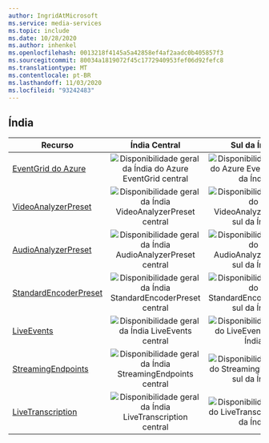 ```yaml
---
author: IngridAtMicrosoft
ms.service: media-services
ms.topic: include
ms.date: 10/28/2020
ms.author: inhenkel
ms.openlocfilehash: 0013218f4145a5a42858ef4af2aadc0b405857f3
ms.sourcegitcommit: 80034a1819072f45c1772940953fef06d92fefc8
ms.translationtype: MT
ms.contentlocale: pt-BR
ms.lasthandoff: 11/03/2020
ms.locfileid: "93242483"
---
```

<!--Feature availability in region-->
## <a name="india"></a>Índia

| Recurso | Índia Central | Sul da Índia | Oeste da Índia |
| --- | :---: | :---: | :---: |
| [EventGrid do Azure](../reacting-to-media-services-events.md) |![Disponibilidade geral da Índia do Azure EventGrid central](../media/azure-clouds-regions/ga.svg)  |![Disponibilidade geral do Azure EventGrid sul da Índia](../media/azure-clouds-regions/ga.svg) |![Disponibilidade geral da Índia do Azure EventGrid ocidental](../media/azure-clouds-regions/ga.svg)  |
| [VideoAnalyzerPreset](../analyzing-video-audio-files-concept.md) |![Disponibilidade geral da Índia VideoAnalyzerPreset central](../media/azure-clouds-regions/ga.svg)  | ![Disponibilidade geral do VideoAnalyzerPreset sul da Índia](../media/azure-clouds-regions/ga.svg) |![Disponibilidade geral da Índia VideoAnalyzerPreset ocidental](../media/azure-clouds-regions/ga.svg)  |
| [AudioAnalyzerPreset](../analyzing-video-audio-files-concept.md) |![Disponibilidade geral da Índia AudioAnalyzerPreset central](../media/azure-clouds-regions/ga.svg)  | ![Disponibilidade geral do AudioAnalyzerPreset sul da Índia](../media/azure-clouds-regions/ga.svg) |![Disponibilidade geral da Índia AudioAnalyzerPreset ocidental](../media/azure-clouds-regions/ga.svg)  |
| [StandardEncoderPreset](../encoding-concept.md) |![Disponibilidade geral da Índia StandardEncoderPreset central](../media/azure-clouds-regions/ga.svg)  | ![Disponibilidade geral do StandardEncoderPreset sul da Índia](../media/azure-clouds-regions/ga.svg) | ![Disponibilidade geral da Índia StandardEncoderPreset ocidental](../media/azure-clouds-regions/ga.svg)  |
| [LiveEvents](../live-streaming-overview.md) |![Disponibilidade geral da Índia LiveEvents central](../media/azure-clouds-regions/ga.svg)  | ![Disponibilidade geral do LiveEvents sul da Índia](../media/azure-clouds-regions/ga.svg) | ![Disponibilidade geral da Índia LiveEvents ocidental](../media/azure-clouds-regions/ga.svg) |
| [StreamingEndpoints](../streaming-endpoint-concept.md) |![Disponibilidade geral da Índia StreamingEndpoints central](../media/azure-clouds-regions/ga.svg) | ![Disponibilidade geral do StreamingEndpoints sul da Índia](../media/azure-clouds-regions/ga.svg) |![Disponibilidade geral da Índia StreamingEndpoints ocidental](../media/azure-clouds-regions/ga.svg) |
| [LiveTranscription](../live-transcription.md) |![Disponibilidade geral da Índia LiveTranscription central](../media/azure-clouds-regions/ga.svg) |![Disponibilidade geral do LiveTranscription sul da Índia](../media/azure-clouds-regions/ga.svg) | ![Disponibilidade geral da Índia LiveTranscription ocidental](../media/azure-clouds-regions/ga.svg)  |
